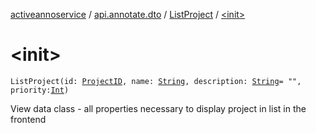 [activeannoservice](../../index.md) / [api.annotate.dto](../index.md) / [ListProject](index.md) / [&lt;init&gt;](./-init-.md)

# &lt;init&gt;

`ListProject(id: `[`ProjectID`](../../project/-project-i-d.md)`, name: `[`String`](https://kotlinlang.org/api/latest/jvm/stdlib/kotlin/-string/index.html)`, description: `[`String`](https://kotlinlang.org/api/latest/jvm/stdlib/kotlin/-string/index.html)` = "", priority: `[`Int`](https://kotlinlang.org/api/latest/jvm/stdlib/kotlin/-int/index.html)`)`

View data class - all properties necessary to display project in list in the frontend

